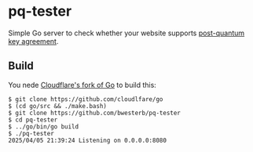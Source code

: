 pq-tester
=========

Simple Go server to check whether your website supports
<a href="https://developers.cloudflare.com/ssl/post-quantum-cryptography/"
    >post-quantum key agreement</a>.

Build
-----

You nede [Cloudflare's fork of Go](https://github.com/cloudflare/go)
     to build this:

```
$ git clone https://github.com/cloudlfare/go
$ (cd go/src && ./make.bash)
$ git clone https://github.com/bwesterb/pq-tester
$ cd pq-tester
$ ../go/bin/go build
$ ./pq-tester
2025/04/05 21:39:24 Listening on 0.0.0.0:8080
```

